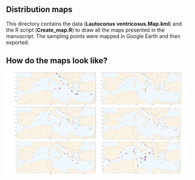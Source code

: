 ## Distribution maps
This directory contains the data (**Lautoconus ventricosus.Map.kml**) and the R script (**Create_map.R**) to draw all the maps presented in the manuscript. The sampling points were mapped in Google Earth and then exported.

## How do the maps look like?
![image](../Distribution_maps/Mitochondrial_clades_distributions.png)
